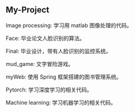 ## My-Project

Image processing: 学习用 matlab 图像处理的代码。

Face: 毕业论文人脸识别的算法。

Final: 毕业设计，带有人脸识别的监控系统。

mud_game: 文字冒险游戏。

myWeb: 使用 Spring 框架搭建的图书管理系统。

Pytorch: 学习深度学习的相关代码。

Machine learning: 学习机器学习的相关代码。